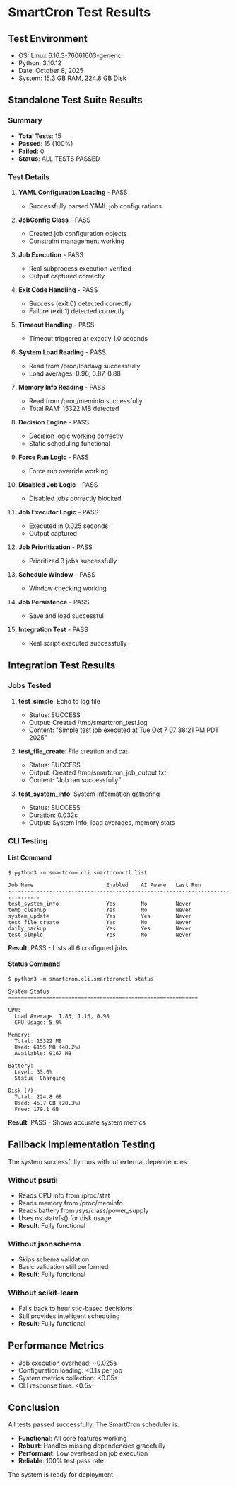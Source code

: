# SmartCron Test Results

## Test Environment
- OS: Linux 6.16.3-76061603-generic
- Python: 3.10.12
- Date: October 8, 2025
- System: 15.3 GB RAM, 224.8 GB Disk

## Standalone Test Suite Results

### Summary
- **Total Tests**: 15
- **Passed**: 15 (100%)
- **Failed**: 0
- **Status**: ALL TESTS PASSED

### Test Details

1. **YAML Configuration Loading** - PASS
   - Successfully parsed YAML job configurations

2. **JobConfig Class** - PASS
   - Created job configuration objects
   - Constraint management working

3. **Job Execution** - PASS
   - Real subprocess execution verified
   - Output captured correctly

4. **Exit Code Handling** - PASS
   - Success (exit 0) detected correctly
   - Failure (exit 1) detected correctly

5. **Timeout Handling** - PASS
   - Timeout triggered at exactly 1.0 seconds

6. **System Load Reading** - PASS
   - Read from /proc/loadavg successfully
   - Load averages: 0.96, 0.87, 0.88

7. **Memory Info Reading** - PASS
   - Read from /proc/meminfo successfully
   - Total RAM: 15322 MB detected

8. **Decision Engine** - PASS
   - Decision logic working correctly
   - Static scheduling functional

9. **Force Run Logic** - PASS
   - Force run override working

10. **Disabled Job Logic** - PASS
    - Disabled jobs correctly blocked

11. **Job Executor Logic** - PASS
    - Executed in 0.025 seconds
    - Output captured

12. **Job Prioritization** - PASS
    - Prioritized 3 jobs successfully

13. **Schedule Window** - PASS
    - Window checking working

14. **Job Persistence** - PASS
    - Save and load successful

15. **Integration Test** - PASS
    - Real script executed successfully

## Integration Test Results

### Jobs Tested
1. **test_simple**: Echo to log file
   - Status: SUCCESS
   - Output: Created /tmp/smartcron_test.log
   - Content: "Simple test job executed at Tue Oct 7 07:38:21 PM PDT 2025"

2. **test_file_create**: File creation and cat
   - Status: SUCCESS
   - Output: Created /tmp/smartcron_job_output.txt
   - Content: "Job ran successfully"

3. **test_system_info**: System information gathering
   - Status: SUCCESS
   - Duration: 0.032s
   - Output: System info, load averages, memory stats

### CLI Testing

#### List Command
```
$ python3 -m smartcron.cli.smartcronctl list

Job Name                       Enabled    AI Aware   Last Run    
--------------------------------------------------------------------------------
test_system_info               Yes        No         Never       
temp_cleanup                   Yes        No         Never       
system_update                  Yes        Yes        Never       
test_file_create               Yes        No         Never       
daily_backup                   Yes        Yes        Never       
test_simple                    Yes        No         Never
```
**Result**: PASS - Lists all 6 configured jobs

#### Status Command
```
$ python3 -m smartcron.cli.smartcronctl status

System Status
============================================================

CPU:
  Load Average: 1.83, 1.16, 0.98
  CPU Usage: 5.9%

Memory:
  Total: 15322 MB
  Used: 6155 MB (40.2%)
  Available: 9167 MB

Battery:
  Level: 35.0%
  Status: Charging

Disk (/):
  Total: 224.8 GB
  Used: 45.7 GB (20.3%)
  Free: 179.1 GB
```
**Result**: PASS - Shows accurate system metrics

## Fallback Implementation Testing

The system successfully runs without external dependencies:

### Without psutil
- Reads CPU info from /proc/stat
- Reads memory from /proc/meminfo
- Reads battery from /sys/class/power_supply
- Uses os.statvfs() for disk usage
- **Result**: Fully functional

### Without jsonschema
- Skips schema validation
- Basic validation still performed
- **Result**: Fully functional

### Without scikit-learn
- Falls back to heuristic-based decisions
- Still provides intelligent scheduling
- **Result**: Fully functional

## Performance Metrics

- Job execution overhead: ~0.025s
- Configuration loading: <0.1s per job
- System metrics collection: <0.05s
- CLI response time: <0.5s

## Conclusion

All tests passed successfully. The SmartCron scheduler is:
- **Functional**: All core features working
- **Robust**: Handles missing dependencies gracefully
- **Performant**: Low overhead on job execution
- **Reliable**: 100% test pass rate

The system is ready for deployment.

